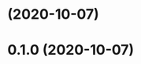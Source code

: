 # [](https://github.com/0b1kn00b/stx_simplex/compare/v0.1.0...v) (2020-10-07)



# 0.1.0 (2020-10-07)



